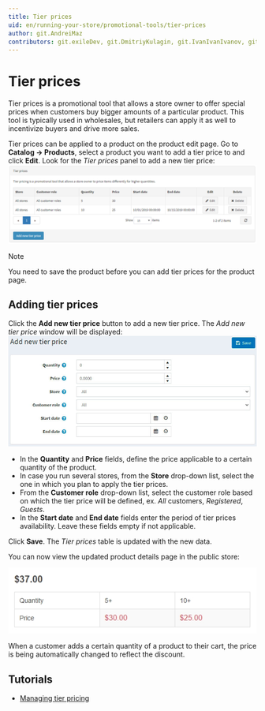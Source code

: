 ```yaml
---
title: Tier prices
uid: en/running-your-store/promotional-tools/tier-prices
author: git.AndreiMaz
contributors: git.exileDev, git.DmitriyKulagin, git.IvanIvanIvanov, git.mariannk
---
```


# Tier prices

Tier prices is a promotional tool that allows a store owner to offer special prices when customers buy bigger amounts of a particular product. This tool is typically used in wholesales, but retailers can apply it as well to incentivize buyers and drive more sales.

Tier prices can be applied to a product on the product edit page. Go to **Catalog → Products**, select a product you want to add a tier price to and click **Edit**. Look for the *Tier prices* panel to add a new tier price:
![Tier prices](_static/tier-prices/tier.png)

> [!NOTE]
> 
> You need to save the product before you can add tier prices for the product page.

## Adding tier prices

Click the **Add new tier price** button to add a new tier price. The *Add new tier price* window will be displayed:
![Adding tier prices](_static/tier-prices/add-new.jpg)

- In the **Quantity** and **Price** fields, define the price applicable to a certain quantity of the product.
- In case you run several stores, from the **Store** drop-down list, select the one in which you plan to apply the tier prices.
- From the **Customer role** drop-down list, select the customer role based on which the tier price will be defined, ex. *All* customers, *Registered*, *Guests*.
- In the **Start date** and **End date** fields enter the period of tier prices availability. Leave these fields empty if not applicable.

Click **Save**. The *Tier prices* table is updated with the new data.

You can now view the updated product details page in the public store:

![Tier price example](_static/tier-prices/TierPriceExample.jpg)

When a customer adds a certain quantity of a product to their cart, the price is being automatically changed to reflect the discount. 

## Tutorials

- [Managing tier pricing](https://www.youtube.com/watch?v=ERE08UEDU58&t=10s)
